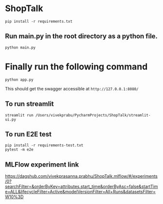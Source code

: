 # ShopTalk

```aidl
pip install -r requirements.txt
```

## Run main.py in the root directory as a python file.
```
python main.py
```

# Finally run the following command
```
python app.py
```

This should get the swagger accessible at 
```http://127.0.0.1:8080/```

## To run streamlit 
```
streamlit run /Users/vivekprabu/PycharmProjects/ShopTalk/streamlit-ui.py
```

## To run E2E test
```commandline
pip install -r requirements-test.txt
pytest -m e2e
```

## MLFlow experiment link
https://dagshub.com/vivekprasanna.prabhu/ShopTalk.mlflow/#/experiments/0?searchFilter=&orderByKey=attributes.start_time&orderByAsc=false&startTime=ALL&lifecycleFilter=Active&modelVersionFilter=All+Runs&datasetsFilter=W10%3D

